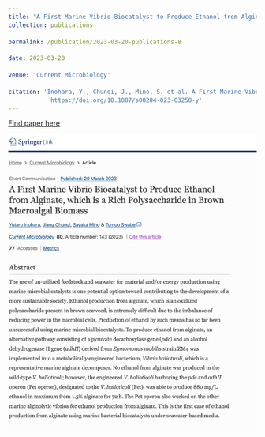 ```yaml
---
title: "A First Marine Vibrio Biocatalyst to Produce Ethanol from Alginate, which is a Rich Polysaccharide in Brown Macroalgal Biomass"
collection: publications

permalink: /publication/2023-03-20-publications-8

date: 2023-03-20

venue: 'Current Microbiology'

citation: 'Inohara, Y., Chunqi, J., Mino, S. et al. A First Marine Vibrio Biocatalyst to Produce Ethanol from Alginate, which is a Rich Polysaccharide in Brown Macroalgal Biomass. Curr Microbiol 80, 143 (2023).
            https://doi.org/10.1007/s00284-023-03250-y'
---
```


<a href='https://link.springer.com/article/10.1007/s00284-023-03250-y'>Find paper here</a>

<img src="/images/pub-screencut/pub08.png"  align=center />
